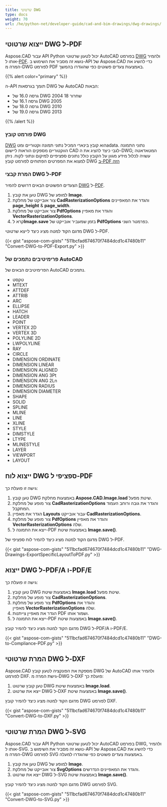 ```yaml
---
title: שרטוטי DWG
type: docs
weight: 70
url: /he/python-net/developer-guide/cad-and-bim-drawings/dwg-drawings/
---
```


## **ייצוא שרטוטי DWG ל-PDF**

Aspose.CAD עבור API Python יכול לטעון שרטוטי AutoCAD בפורמט [DWG](https://docs.fileformat.com/cad/dwg/) ולהמיר אותו ל-[PDF](https://docs.fileformat.com/pdf/). נושא זה מסביר את השימוש ב-API של Aspose.CAD כדי להשיג את המרה מ-DWG לפורמט PDF באמצעות צעדים פשוטים כפי שהוגדרו בהמשך.

{{% alert color="primary" %}}

ה-API תומך בגרסאות DWG של AutoCAD הבאות:

- גרסה 16.0 של DWG 2004 שחרור 18
- גרסה 16.1 של DWG 2005
- גרסה 18.0 של DWG 2010
- גרסה 19.0 של DWG 2013

{{% /alert %}}

### **פורמט קובץ DWG**

[DWG](https://docs.fileformat.com/cad/dwg/) הוא קובץ בינארי המכיל נתוני תמונה וקטוריים ומטadata. נתוני התמונה הווקטוריים מספקים הוראות ליישום CAD לגבי כיצד להציג את ה-DWG; המטאדאטה עשויה לכלול מידע מגוון על הקובץ כולל נתונים ספציפיים למיקום ונתוני לקוח. ניתן למצוא את המפרטים הפתוחים לפורמט קובץ DWG [ב-PDF הזה](http://opendesign.com/files/guestdownloads/OpenDesign_Specification_for_.dwg_files.pdf)

### **המרת קבצי DWG ל-PDF**

הצעדים הפשוטים הבאים דרושים להמיר [DWG](https://docs.fileformat.com/cad/dwg/) ל-[PDF](https://docs.fileformat.com/pdf/).

1. טען את קובץ DWG למופע של **Image**.
1. צור אובייקט של מחלקת **CadRasterizationOptions** והגדר את המאפיינים **page_height** & **page_width**.
1. צור אובייקט של מחלקת **PdfOptions** והגדר את מאפיין **VectorRasterizationOptions**.
1. קרא ל**Image.save** בזמן שמעביר אובייקט של **PdfOptions** כפרמטר השני.

מדגם הקוד למטה מציג כיצד לייצא שרטוטי DWG ל-PDF.

{{< gist "aspose-com-gists" "511bcfad674670f7484dcd1c47480b11" "Convert-DWG-to-PDF-Export.py" >}}

### **פרימיטיבים נתמכים של AutoCAD**

הפרימיטיבים הבאים של AutoCAD נתמכים.

- טקסט
- MTEXT
- ATTDEF
- ATTRIB
- ARC
- ELLIPSE
- HATCH
- LEADER
- POINT
- VERTEX 2D
- VERTEX 3D
- POLYLINE 2D
- LWPOLYLINE
- RAY
- CIRCLE
- DIMENSION ORDINATE
- DIMENSION LINEAR
- DIMENSION ALIGNED
- DIMENSION ANG 3Pt
- DIMENSION ANG 2Ln
- DIMENSION RADIUS
- DIMENSION DIAMETER
- SHAPE
- SOLID
- SPLINE
- MLINE
- LINE
- XLINE
- STYLE
- DIMSTYLE
- LTYPE
- MLINESTYLE
- LAYER
- VIEWPORT
- LAYOUT

## **ייצוא לוח DWG ספציפי ל-PDF**

גישה זו פועלת כך:

1. טען קובץ DWG באמצעות מחלקת **Aspose.CAD.Image.load** שיטת מפעל.
1. צור מופע של מחלקת **CadRasterizationOptions** והגדר את גובה ורוחב העמוד המתקבל.
1. הגדר את מאפיין **Layouts** עבור אובייקט **CadRasterizationOptions**.
1. צור מופע של מחלקת **PdfOptions** והגדר את מאפיין **VectorRasterizationOptions** שלה.
1. ייצא את התמונה ל-PDF באמצעות שיטת **Image.save()**.

מדגם הקוד למטה מציג כיצד להמיר לוח ספציפי של DWG ל-PDF.

{{< gist "aspose-com-gists" "511bcfad674670f7484dcd1c47480b11" "DWG-Drawings-ExportSpecificLayoutToPDF.py" >}}

## **ייצוא DWG ל-PDF/A ו-PDF/E**

גישה זו פועלת כך:

1. טען קובץ DWG באמצעות שיטת **Image.load** שיטת מפעל.
1. צור מופע של מחלקת **CadRasterizationOptions**.
1. צור מופע של מחלקת **PdfOptions** והגדר את מאפיין **VectorRasterizationOptions** שלה.
1. הגדר את מאפיין צייתנות PDF ושמור אותו.
1. ייצא את התמונה ל-PDF באמצעות שיטת **Image.save()**.

מדגם הקוד למטה מציג כיצד להמיר קובץ DWG ל-PDF/A ו-PDF/E.

{{< gist "aspose-com-gists" "511bcfad674670f7484dcd1c47480b11" "DWG-to-Compliance-PDF.py" >}}

## **המרת שרטוטי DWG ל-DXF**

Aspose.CAD מספקת את הפונקציה לטעון קובץ DWG של AutoCAD ולהמיר אותו לפורמט DXF. גישת המרה מ-DWG ל-DXF פועלת כך:

1. טען קובץ שרטוט DWG באמצעות שיטת **Image.load**.
1. ייצא את שרטוט DWG ל-DXF באמצעות שיטת **Image.save()**.

מדגם הקוד למטה מציג כיצד להמיר קובץ DWG לפורמט DXF.

{{< gist "aspose-com-gists" "511bcfad674670f7484dcd1c47480b11" "Convert-DWG-to-DXF.py" >}}

## **המרת שרטוטי DWG ל-SVG**

Aspose.CAD עבור API Python יכול לטעון שרטוטי AutoCAD בפורמט DWG, ולהמיר אותו ל-SVG. נושא זה מסביר את השימוש ב-API של Aspose.CAD כדי להשיג את המרה מ-DWG לפורמט SVG באמצעות צעדים פשוטים כפי שהוגדרו למעלה.

1. טען את קובץ DWG למופע של **Image**.
1. צור אובייקט של מחלקת **SvgOptions** והגדר את המאפיינים הנדרשים.
1. ייצא את שרטוט DWG ל-SVG באמצעות שיטת **Image.save()**.

מדגם הקוד למטה מציג כיצד להמיר קובץ DWG לפורמט SVG.

{{< gist "aspose-com-gists" "511bcfad674670f7484dcd1c47480b11" "Convert-DWG-to-SVG.py" >}}
